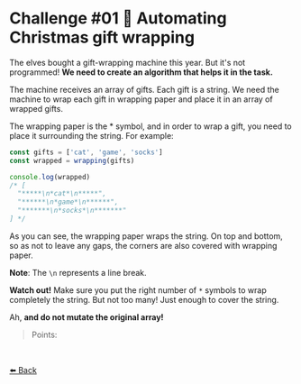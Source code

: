 # Challenge #01 🎁 Automating Christmas gift wrapping

The elves bought a gift-wrapping machine this year. But it's not programmed! **We need to create an algorithm that helps it in the task.**

The machine receives an array of gifts. Each gift is a string. We need the machine to wrap each gift in wrapping paper and place it in an array of wrapped gifts.

The wrapping paper is the * symbol, and in order to wrap a gift, you need to place it surrounding the string. For example:

```typescript
const gifts = ['cat', 'game', 'socks']
const wrapped = wrapping(gifts)

console.log(wrapped)
/* [
  "*****\n*cat*\n*****",
  "******\n*game*\n******",
  "*******\n*socks*\n*******"
] */
```

As you can see, the wrapping paper wraps the string. On top and bottom, so as not to leave any gaps, the corners are also covered with wrapping paper.

**Note**: The ```\n``` represents a line break.

**Watch out!** Make sure you put the right number of ```*``` symbols to wrap completely the string. But not too many! Just enough to cover the string.

Ah, **and do not mutate the original array!**

> Points:

<br>

[⬅️ Back](https://github.com/AlecANL/adventjs/tree/main/src/2021)
